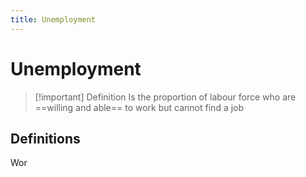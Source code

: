 ```yaml
---
title: Unemployment
---
```

# Unemployment

> [!important] Definition
> Is the proportion of labour force who are ==willing and able== to work but cannot find a job


## Definitions
Wor












